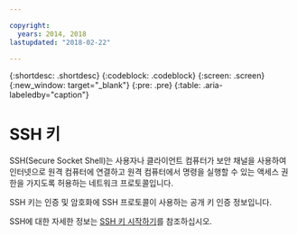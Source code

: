 ```yaml
---

copyright:
  years: 2014, 2018
lastupdated: "2018-02-22"

---
```


{:shortdesc: .shortdesc}
{:codeblock: .codeblock}
{:screen: .screen}
{:new_window: target="_blank"}
{:pre: .pre}
{:table: .aria-labeledby="caption"}

# SSH 키
SSH(Secure Socket Shell)는 사용자나 클라이언트 컴퓨터가 보안 채널을 사용하여 인터넷으로 원격 컴퓨터에 연결하고 원격 컴퓨터에서 명령을 실행할 수 있는 액세스 권한을 가지도록 허용하는 네트워크 프로토콜입니다.

SSH 키는 인증 및 암호화에 SSH 프로토콜이 사용하는 공개 키 인증 정보입니다.

SSH에 대한 자세한 정보는 [SSH 키 시작하기](/docs/infrastructure/ssh-keys/index.html)를 참조하십시오.
